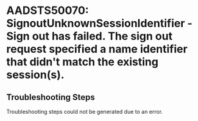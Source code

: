 
# AADSTS50070: SignoutUnknownSessionIdentifier - Sign out has failed. The sign out request specified a name identifier that didn't match the existing session(s).


## Troubleshooting Steps
Troubleshooting steps could not be generated due to an error.